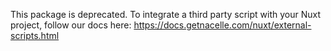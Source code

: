 This package is deprecated. To integrate a third party script with your Nuxt project, follow our docs here: https://docs.getnacelle.com/nuxt/external-scripts.html